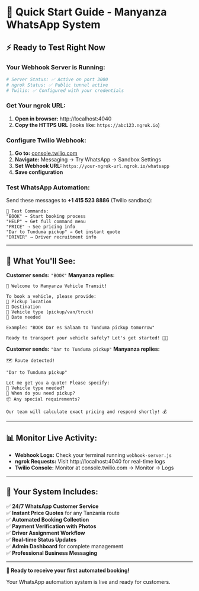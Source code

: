 # 🚀 Quick Start Guide - Manyanza WhatsApp System

## ⚡ **Ready to Test Right Now**

### **Your Webhook Server is Running:**
```bash
# Server Status: ✅ Active on port 3000
# ngrok Status: ✅ Public tunnel active
# Twilio: ✅ Configured with your credentials
```

### **Get Your ngrok URL:**
1. **Open in browser:** http://localhost:4040
2. **Copy the HTTPS URL** (looks like: `https://abc123.ngrok.io`)

### **Configure Twilio Webhook:**
1. **Go to:** [console.twilio.com](https://console.twilio.com)
2. **Navigate:** Messaging → Try WhatsApp → Sandbox Settings  
3. **Set Webhook URL:** `https://your-ngrok-url.ngrok.io/whatsapp`
4. **Save configuration**

### **Test WhatsApp Automation:**
Send these messages to **+1 415 523 8886** (Twilio sandbox):

```
📱 Test Commands:
"BOOK" → Start booking process
"HELP" → Get full command menu  
"PRICE" → See pricing info
"Dar to Tunduma pickup" → Get instant quote
"DRIVER" → Driver recruitment info
```

---

## 🎯 **What You'll See:**

**Customer sends:** `"BOOK"`
**Manyanza replies:** 
```
🚗 Welcome to Manyanza Vehicle Transit!

To book a vehicle, please provide:
📍 Pickup location
📍 Destination  
🚛 Vehicle type (pickup/van/truck)
📅 Date needed

Example: "BOOK Dar es Salaam to Tunduma pickup tomorrow"

Ready to transport your vehicle safely? Let's get started! 🚛✨
```

**Customer sends:** `"Dar to Tunduma pickup"`
**Manyanza replies:**
```
🗺️ Route detected!

"Dar to Tunduma pickup"

Let me get you a quote! Please specify:
🚛 Vehicle type needed?
📅 When do you need pickup?
📦 Any special requirements?

Our team will calculate exact pricing and respond shortly! 💰
```

---

## 📊 **Monitor Live Activity:**

- **Webhook Logs:** Check your terminal running `webhook-server.js`
- **ngrok Requests:** Visit http://localhost:4040 for real-time logs
- **Twilio Console:** Monitor at console.twilio.com → Monitor → Logs

---

## 🎉 **Your System Includes:**

✅ **24/7 WhatsApp Customer Service**  
✅ **Instant Price Quotes** for any Tanzania route  
✅ **Automated Booking Collection**  
✅ **Payment Verification with Photos**  
✅ **Driver Assignment Workflow**  
✅ **Real-time Status Updates**  
✅ **Admin Dashboard** for complete management  
✅ **Professional Business Messaging**  

---

**🚀 Ready to receive your first automated booking!**

Your WhatsApp automation system is live and ready for customers.